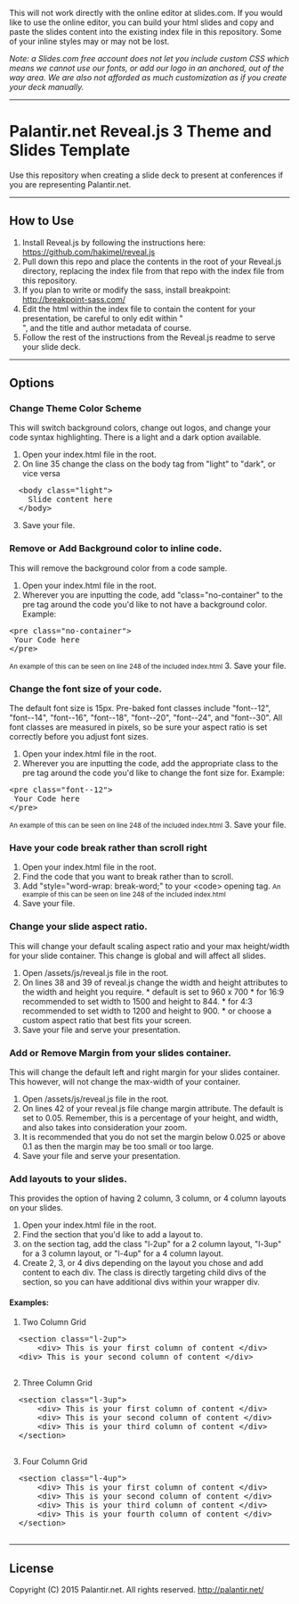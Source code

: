 This will not work directly with the online editor at slides.com. If you would like to use the online editor, you can build your html slides and copy and paste the slides content into the existing index file in this repository. Some of your inline styles may or may not be lost.

*Note: a Slides.com free account does not let you include custom CSS which means we cannot use our fonts, or add our logo in an anchored, out of the way area. We are also not afforded as much customization as if you create your deck manually.*

-----
# Palantir.net Reveal.js 3 Theme and Slides Template

Use this repository when creating a slide deck to present at conferences if you are representing Palantir.net.

-----
## How to Use

1. Install Reveal.js by following the instructions here: https://github.com/hakimel/reveal.js
2. Pull down this repo and place the contents in the root of your Reveal.js directory, replacing the index file from that repo with the index file from this repository.
3. If you plan to write or modify the sass, install breakpoint: http://breakpoint-sass.com/
4. Edit the html within the index file to contain the content for your presentation, be careful to only edit within "<div class="slides"> </div>", and the title and author metadata of course.
4. Follow the rest of the instructions from the Reveal.js readme to serve your slide deck.

-----
## Options

### Change Theme Color Scheme
This will switch background colors, change out logos, and change your code syntax highlighting. There is a light and a dark option available.
  1. Open your index.html file in the root.
  2. On line 35 change the class on the body tag from "light" to "dark", or vice versa
  <pre>
  &#060;body class="light"&gt;
    Slide content here
  &#060;/body&gt;</pre>
  3. Save your file.

### Remove or Add Background color to inline code.
This will remove the background color from a code sample.
  1. Open your index.html file in the root.
  2. Wherever you are inputting the code, add "class="no-container" to the pre tag around the code you'd like to not have a background color. Example:
<pre>
&#060;pre class="no-container"&gt;
 Your Code here
&#060;/pre&gt;
</pre>
<small>An example of this can be seen on line 248 of the included index.html</small>
  3. Save your file.

### Change the font size of your code.
The default font size is 15px. Pre-baked font classes include "font--12", "font--14", "font--16", "font--18", "font--20", "font--24", and "font--30". All font classes are measured in pixels, so be sure your aspect ratio is set correctly before you adjust font sizes.
  1. Open your index.html file in the root.
  2. Wherever you are inputting the code, add the appropriate class to the pre tag around the code you'd like to change the font size for. Example:
<pre>
&#060;pre class="font--12"&gt;
 Your Code here
&#060;/pre&gt;
</pre>
<small>An example of this can be seen on line 248 of the included index.html</small>
  3. Save your file.

### Have your code break rather than scroll right
  1. Open your index.html file in the root.
  2. Find the code that you want to break rather than to scroll.
  3. Add "style="word-wrap: break-word;" to your &#060;code&gt; opening tag.
  <small>An example of this can be seen on line 248 of the included index.html</small>
  4. Save your file.

### Change your slide aspect ratio.
This will change your default scaling aspect ratio and your max height/width for your slide container. This change is global and will affect all slides.
  1. Open /assets/js/reveal.js file in the root.
  2. On lines 38 and 39 of reveal.js change the width and height attributes to the width and height you require.
    * default is set to 960 x 700
    * for 16:9 recommended to set width to 1500 and height to 844.
    * for 4:3 recommended to set width to 1200 and height to 900.
    * or choose a custom aspect ratio that best fits your screen.
  3. Save your file and serve your presentation.

### Add or Remove Margin from your slides container.
This will change the default left and right margin for your slides container. This however, will not change the max-width of your container.
  1. Open /assets/js/reveal.js file in the root.
  2. On lines 42 of your reveal.js file change margin attribute. The default is set to 0.05. Remember, this is a percentage of your height, and width, and also takes into consideration your zoom.
  3. It is recommended that you do not set the margin below 0.025 or above 0.1 as then the margin may be too small or too large.
  4. Save your file and serve your presentation.

### Add layouts to your slides.
This provides the option of having 2 column, 3 column, or 4 column layouts on your slides.
  1. Open your index.html file in the root.
  2. Find the section that you'd like to add a layout to.
  3. on the section tag, add the class "l-2up" for a 2 column layout, "l-3up" for a 3 column layout, or "l-4up" for a 4 column layout.
  4. Create 2, 3, or 4 divs depending on the layout you chose and add content to each div. The class is directly targeting child divs of the section, so you can have additional divs within your wrapper div.

  #### Examples:
  1. Two Column Grid
  <pre>
  &#060;section class="l-2up"&gt;
      &#060;div&gt; This is your first column of content &#060;/div&gt;
  &#060;div&gt; This is your second column of content &#060;/div&gt;
  </pre>
  2. Three Column Grid
  <pre>
  &#060;section class="l-3up"&gt;
      &#060;div&gt; This is your first column of content &#060;/div&gt;
      &#060;div&gt; This is your second column of content &#060;/div&gt;
      &#060;div&gt; This is your third column of content &#060;/div&gt;
  &#060;/section&gt;
  </pre>
   3. Four Column Grid
  <pre>
  &#060;section class="l-4up"&gt;
      &#060;div&gt; This is your first column of content &#060;/div&gt;
      &#060;div&gt; This is your second column of content &#060;/div&gt;
      &#060;div&gt; This is your third column of content &#060;/div&gt;
      &#060;div&gt; This is your fourth column of content &#060;/div&gt;
  &#060;/section&gt;
  </pre>

-----
## License

Copyright (C) 2015 Palantir.net. All rights reserved. http://palantir.net/
